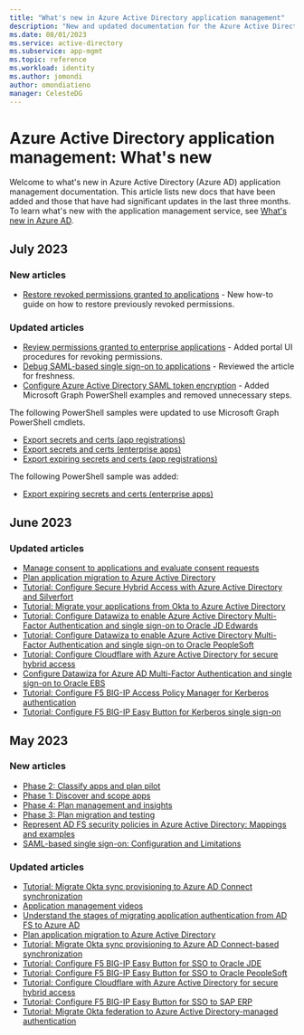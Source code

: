 ```yaml
---
title: "What's new in Azure Active Directory application management"
description: "New and updated documentation for the Azure Active Directory application management."
ms.date: 08/01/2023
ms.service: active-directory
ms.subservice: app-mgmt
ms.topic: reference
ms.workload: identity
ms.author: jomondi
author: omondiatieno
manager: CelesteDG
---
```


# Azure Active Directory application management: What's new

Welcome to what's new in Azure Active Directory (Azure AD) application management documentation. This article lists new docs that have been added and those that have had significant updates in the last three months. To learn what's new with the application management service, see [What's new in Azure AD](../fundamentals/whats-new.md).

## July 2023

### New articles

- [Restore revoked permissions granted to applications](restore-permissions.md) - New how-to guide on how to restore previously revoked permissions.

### Updated articles

- [Review permissions granted to enterprise applications](manage-application-permissions.md) - Added portal UI procedures for revoking permissions.
- [Debug SAML-based single sign-on to applications](debug-saml-sso-issues.md) - Reviewed the article for freshness.
- [Configure Azure Active Directory SAML token encryption](howto-saml-token-encryption.md) - Added Microsoft Graph PowerShell examples and removed unnecessary steps.

The following PowerShell samples were updated to use Microsoft Graph PowerShell cmdlets.
- [Export secrets and certs (app registrations)](scripts/powershell-export-all-app-registrations-secrets-and-certs.md)
- [Export secrets and certs (enterprise apps)](scripts/powershell-export-all-enterprise-apps-secrets-and-certs.md)
- [Export expiring secrets and certs (app registrations)](scripts/powershell-export-apps-with-expiring-secrets.md)

The following PowerShell sample was added:
- [Export expiring secrets and certs (enterprise apps)](scripts/powershell-export-enterprise-apps-with-expiring-secrets.md)

## June 2023

### Updated articles

- [Manage consent to applications and evaluate consent requests](manage-consent-requests.md)
- [Plan application migration to Azure Active Directory](migrate-adfs-apps-phases-overview.md)
- [Tutorial: Configure Secure Hybrid Access with Azure Active Directory and Silverfort](silverfort-integration.md)
- [Tutorial: Migrate your applications from Okta to Azure Active Directory](migrate-applications-from-okta.md)
- [Tutorial: Configure Datawiza to enable Azure Active Directory Multi-Factor Authentication and single sign-on to Oracle JD Edwards](datawiza-sso-oracle-jde.md)
- [Tutorial: Configure Datawiza to enable Azure Active Directory Multi-Factor Authentication and single sign-on to Oracle PeopleSoft](datawiza-sso-oracle-peoplesoft.md)
- [Tutorial: Configure Cloudflare with Azure Active Directory for secure hybrid access](cloudflare-integration.md)
- [Configure Datawiza for Azure AD Multi-Factor Authentication and single sign-on to Oracle EBS](datawiza-sso-mfa-oracle-ebs.md)
- [Tutorial: Configure F5 BIG-IP Access Policy Manager for Kerberos authentication](f5-big-ip-kerberos-advanced.md)
- [Tutorial: Configure F5 BIG-IP Easy Button for Kerberos single sign-on](f5-big-ip-kerberos-easy-button.md)
## May 2023

### New articles

- [Phase 2: Classify apps and plan pilot](migrate-adfs-classify-apps-plan-pilot.md)
- [Phase 1: Discover and scope apps](migrate-adfs-discover-scope-apps.md)
- [Phase 4: Plan management and insights](migrate-adfs-plan-management-insights.md)
- [Phase 3: Plan migration and testing](migrate-adfs-plan-migration-test.md)
- [Represent AD FS security policies in Azure Active Directory: Mappings and examples](migrate-adfs-represent-security-policies.md)
- [SAML-based single sign-on: Configuration and Limitations](migrate-adfs-saml-based-sso.md)

### Updated articles

- [Tutorial: Migrate Okta sync provisioning to Azure AD Connect synchronization](migrate-okta-sync-provisioning.md)
- [Application management videos](app-management-videos.md)
- [Understand the stages of migrating application authentication from AD FS to Azure AD](./migrate-adfs-apps-stages.md)
- [Plan application migration to Azure Active Directory](./migrate-adfs-apps-phases-overview.md)
- [Tutorial: Migrate Okta sync provisioning to Azure AD Connect-based synchronization](./migrate-okta-sync-provisioning.md)
- [Tutorial: Configure F5 BIG-IP Easy Button for SSO to Oracle JDE](f5-big-ip-oracle-jde-easy-button.md)
- [Tutorial: Configure F5 BIG-IP Easy Button for SSO to Oracle PeopleSoft](f5-big-ip-oracle-peoplesoft-easy-button.md)
- [Tutorial: Configure Cloudflare with Azure Active Directory for secure hybrid access](./cloudflare-integration.md)
- [Tutorial: Configure F5 BIG-IP Easy Button for SSO to SAP ERP](f5-big-ip-sap-erp-easy-button.md)
- [Tutorial: Migrate Okta federation to Azure Active Directory-managed authentication](migrate-okta-federation.md)
